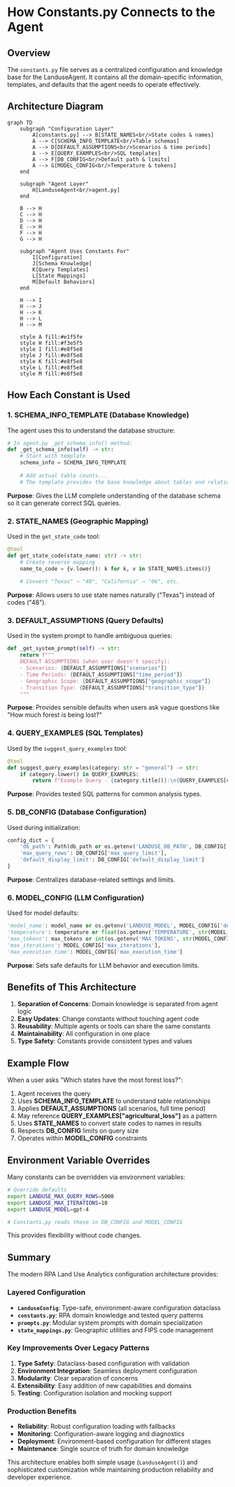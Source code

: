 # How Constants.py Connects to the Agent

## Overview

The `constants.py` file serves as a centralized configuration and knowledge base for the LanduseAgent. It contains all the domain-specific information, templates, and defaults that the agent needs to operate effectively.

## Architecture Diagram

```mermaid
graph TD
    subgraph "Configuration Layer"
        A[constants.py] --> B[STATE_NAMES<br/>State codes & names]
        A --> C[SCHEMA_INFO_TEMPLATE<br/>Table schemas]
        A --> D[DEFAULT_ASSUMPTIONS<br/>Scenarios & time periods]
        A --> E[QUERY_EXAMPLES<br/>SQL templates]
        A --> F[DB_CONFIG<br/>Default path & limits]
        A --> G[MODEL_CONFIG<br/>Temperature & tokens]
    end
    
    subgraph "Agent Layer"
        H[LanduseAgent<br/>agent.py]
    end
    
    B --> H
    C --> H
    D --> H
    E --> H
    F --> H
    G --> H
    
    subgraph "Agent Uses Constants For"
        I[Configuration]
        J[Schema Knowledge]
        K[Query Templates]
        L[State Mappings]
        M[Default Behaviors]
    end
    
    H --> I
    H --> J
    H --> K
    H --> L
    H --> M
    
    style A fill:#e1f5fe
    style H fill:#f3e5f5
    style I fill:#e8f5e8
    style J fill:#e8f5e8
    style K fill:#e8f5e8
    style L fill:#e8f5e8
    style M fill:#e8f5e8
```

## How Each Constant is Used

### 1. **SCHEMA_INFO_TEMPLATE** (Database Knowledge)

The agent uses this to understand the database structure:

```python
# In agent.py _get_schema_info() method:
def _get_schema_info(self) -> str:
    # Start with template
    schema_info = SCHEMA_INFO_TEMPLATE
    
    # Add actual table counts...
    # The template provides the base knowledge about tables and relationships
```

**Purpose**: Gives the LLM complete understanding of the database schema so it can generate correct SQL queries.

### 2. **STATE_NAMES** (Geographic Mapping)

Used in the `get_state_code` tool:

```python
@tool
def get_state_code(state_name: str) -> str:
    # Create reverse mapping
    name_to_code = {v.lower(): k for k, v in STATE_NAMES.items()}
    
    # Convert "Texas" → "48", "California" → "06", etc.
```

**Purpose**: Allows users to use state names naturally ("Texas") instead of codes ("48").

### 3. **DEFAULT_ASSUMPTIONS** (Query Defaults)

Used in the system prompt to handle ambiguous queries:

```python
def _get_system_prompt(self) -> str:
    return f"""
    DEFAULT ASSUMPTIONS (when user doesn't specify):
    - Scenarios: {DEFAULT_ASSUMPTIONS["scenarios"]}
    - Time Periods: {DEFAULT_ASSUMPTIONS["time_period"]}
    - Geographic Scope: {DEFAULT_ASSUMPTIONS["geographic_scope"]}
    - Transition Type: {DEFAULT_ASSUMPTIONS["transition_type"]}
    """
```

**Purpose**: Provides sensible defaults when users ask vague questions like "How much forest is being lost?"

### 4. **QUERY_EXAMPLES** (SQL Templates)

Used by the `suggest_query_examples` tool:

```python
@tool
def suggest_query_examples(category: str = "general") -> str:
    if category.lower() in QUERY_EXAMPLES:
        return f"Example Query - {category.title()}:\n{QUERY_EXAMPLES[category.lower()]}"
```

**Purpose**: Provides tested SQL patterns for common analysis types.

### 5. **DB_CONFIG** (Database Configuration)

Used during initialization:

```python
config_dict = {
    'db_path': Path(db_path or os.getenv('LANDUSE_DB_PATH', DB_CONFIG['default_path'])),
    'max_query_rows': DB_CONFIG['max_query_limit'],
    'default_display_limit': DB_CONFIG['default_display_limit']
}
```

**Purpose**: Centralizes database-related settings and limits.

### 6. **MODEL_CONFIG** (LLM Configuration)

Used for model defaults:

```python
'model_name': model_name or os.getenv('LANDUSE_MODEL', MODEL_CONFIG['default_openai_model']),
'temperature': temperature or float(os.getenv('TEMPERATURE', str(MODEL_CONFIG['default_temperature']))),
'max_tokens': max_tokens or int(os.getenv('MAX_TOKENS', str(MODEL_CONFIG['default_max_tokens']))),
'max_iterations': MODEL_CONFIG['max_iterations'],
'max_execution_time': MODEL_CONFIG['max_execution_time']
```

**Purpose**: Sets safe defaults for LLM behavior and execution limits.

## Benefits of This Architecture

1. **Separation of Concerns**: Domain knowledge is separated from agent logic
2. **Easy Updates**: Change constants without touching agent code
3. **Reusability**: Multiple agents or tools can share the same constants
4. **Maintainability**: All configuration in one place
5. **Type Safety**: Constants provide consistent types and values

## Example Flow

When a user asks "Which states have the most forest loss?":

1. Agent receives the query
2. Uses **SCHEMA_INFO_TEMPLATE** to understand table relationships
3. Applies **DEFAULT_ASSUMPTIONS** (all scenarios, full time period)
4. May reference **QUERY_EXAMPLES["agricultural_loss"]** as a pattern
5. Uses **STATE_NAMES** to convert state codes to names in results
6. Respects **DB_CONFIG** limits on query size
7. Operates within **MODEL_CONFIG** constraints

## Environment Variable Overrides

Many constants can be overridden via environment variables:

```bash
# Override defaults
export LANDUSE_MAX_QUERY_ROWS=5000
export LANDUSE_MAX_ITERATIONS=10
export LANDUSE_MODEL=gpt-4

# Constants.py reads these in DB_CONFIG and MODEL_CONFIG
```

This provides flexibility without code changes.

## Summary

The modern RPA Land Use Analytics configuration architecture provides:

### Layered Configuration
- **`LanduseConfig`**: Type-safe, environment-aware configuration dataclass
- **`constants.py`**: RPA domain knowledge and tested query patterns  
- **`prompts.py`**: Modular system prompts with domain specialization
- **`state_mappings.py`**: Geographic utilities and FIPS code management

### Key Improvements Over Legacy Patterns
1. **Type Safety**: Dataclass-based configuration with validation
2. **Environment Integration**: Seamless deployment configuration
3. **Modularity**: Clear separation of concerns
4. **Extensibility**: Easy addition of new capabilities and domains
5. **Testing**: Configuration isolation and mocking support

### Production Benefits
- **Reliability**: Robust configuration loading with fallbacks
- **Monitoring**: Configuration-aware logging and diagnostics  
- **Deployment**: Environment-based configuration for different stages
- **Maintenance**: Single source of truth for domain knowledge

This architecture enables both simple usage (`LanduseAgent()`) and sophisticated customization while maintaining production reliability and developer experience.